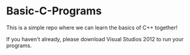 Basic-C-Programs
================

This is a simple repo where we can learn the basics of C++ together!

If you haven't already, please download Visual Studios 2012 to run your programs.
